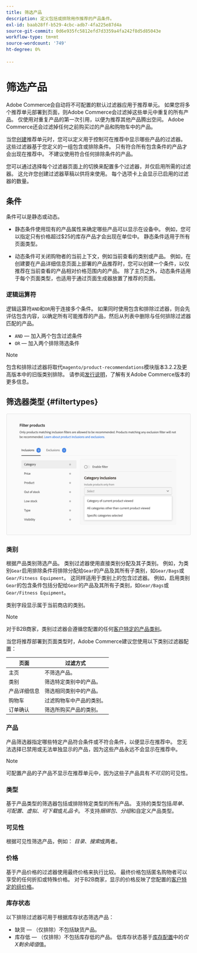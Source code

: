 ```yaml
---
title: 筛选产品
description: 定义包括或排除用作推荐的产品条件。
exl-id: baab28ff-b529-4cbc-adb7-4fa225e87d4a
source-git-commit: 0d6e935fc5812efd7d3359a4fa242f8d5d85043e
workflow-type: tm+mt
source-wordcount: '749'
ht-degree: 0%

---
```


# 筛选产品

Adobe Commerce会自动将不可配置的默认过滤器应用于推荐单元。 如果您将多个推荐单元部署到页面，则Adobe Commerce会过滤掉这些单元中重复的所有产品。 仅使用对重复产品的第一次引用，以便为推荐其他产品腾出空间。 Adobe Commerce还会过滤掉任何之前购买过的产品和购物车中的产品。

当您[创建](create.md)推荐单元时，您可以定义用于控制可在推荐中显示哪些产品的过滤器。 这些过滤器基于您定义的一组包含或排除条件。 只有符合所有包含条件的产品才会出现在推荐中。 不建议使用符合任何排除条件的产品。

您可以通过选择每个过滤器页面上的切换来配置多个过滤器，并仅启用所需的过滤器。 这允许您创建过滤器草稿以供将来使用。 每个选项卡上会显示已启用的过滤器的数量。

## 条件

条件可以是静态或动态。

- 静态条件使用现有的产品属性来确定哪些产品可以显示在设备中。 例如，您可以指定只有价格超过$25的库存产品才会出现在单位中。 静态条件适用于所有页面类型。

- 动态条件可关闭购物者的当前上下文，例如当前查看的类别或产品。 例如，在创建要在产品详细信息页面上部署的产品推荐时，您可以创建一个条件，以仅推荐在当前查看的产品相对价格范围内的产品。 除了主页之外，动态条件适用于每个页面类型，也适用于通过页面生成器放置了推荐的页面。

### 逻辑运算符

逻辑运算符`AND`和`OR`用于连接多个条件。 如果同时使用包含和排除过滤器，则会先评估包含内容，以确定所有可能推荐的产品，然后从列表中删除与任何排除过滤器匹配的产品。

- `AND` — 加入两个包含过滤条件
- `OR` — 加入两个排除筛选条件

>[!NOTE]
>
> 包含和排除过滤器将取代`magento/product-recommendations`模块版本3.2.2及更高版本中的旧版类别排除。 请参阅[发行说明](release-notes.md)，了解有关Adobe Commerce版本的更多信息。

## 筛选器类型 {#filtertypes}

![筛选器](assets/rec-conditions.png)

### 类别

根据产品类别筛选产品。 类别过滤器使用直接类别分配及其子类别。 例如，为类别`Gear`启用排除条件将排除分配给`Gear`的产品及其所有子类别，如`Gear/Bags`或`Gear/Fitness Equipment`。 这同样适用于类别上的包含过滤器。 例如，启用类别`Gear`的包含条件包括分配给`Gear`的产品及其所有子类别，如`Gear/Bags`或`Gear/Fitness Equipment`。

类别字段显示属于当前商店的类别。

>[!NOTE]
>
>对于B2B商家，类别过滤器会遵循您配置的任何[客户特定的产品类别](https://experienceleague.adobe.com/docs/commerce-admin/catalog/categories/category-permissions.html)。

当您将推荐部署到页面类型时，Adobe Commerce建议您使用以下类别过滤器配置：

| 页面 | 过滤方式 |
|---|---|
| 主页 | 不筛选产品。 |
| 类别 | 筛选特定类别中的产品。 |
| 产品详细信息 | 筛选相同类别中的产品。 |
| 购物车 | 过滤购物车中产品的类别。 |
| 订单确认 | 筛选所购买产品的类别。 |

### 产品

产品筛选器指定哪些特定产品符合条件或不符合条件，以便显示在推荐中。 您无法选择已禁用或无法单独显示的产品，因为这些产品永远不会显示在推荐中。

>[!NOTE]
>
>可配置产品的子产品不显示在推荐单元中，因为这些子产品具有&#x200B;_不可见_&#x200B;的可见性。

### 类型

基于产品类型的筛选器包括或排除特定类型的所有产品。 支持的类型包括&#x200B;_简单_、_可配置_、_虚拟_、_可下载_&#x200B;或&#x200B;_礼品卡_。 不支持&#x200B;_捆绑包_、_分组_&#x200B;和自定义产品类型。

### 可见性

根据可见性筛选产品，例如： _目录_、_搜索_&#x200B;或两者。

### 价格

基于产品价格的过滤器使用最终价格来执行比较。 最终价格包括匿名购物者可以享受的任何折扣或特殊价格。 对于B2B商家，显示的价格反映了您配置的[客户特定的组价格](https://experienceleague.adobe.com/docs/commerce-admin/catalog/products/pricing/pricing-advanced.html)。

### 库存状态

以下排除过滤器可用于根据库存状态筛选产品：

- 缺货 — （仅排除）不包括缺货产品。
- 库存低 — （仅排除）不包括库存低的产品。 低库存状态基于[库存配置](https://experienceleague.adobe.com/docs/commerce-admin/config/catalog/inventory.html)中的&#x200B;_仅X剩余阈值_&#x200B;值。
